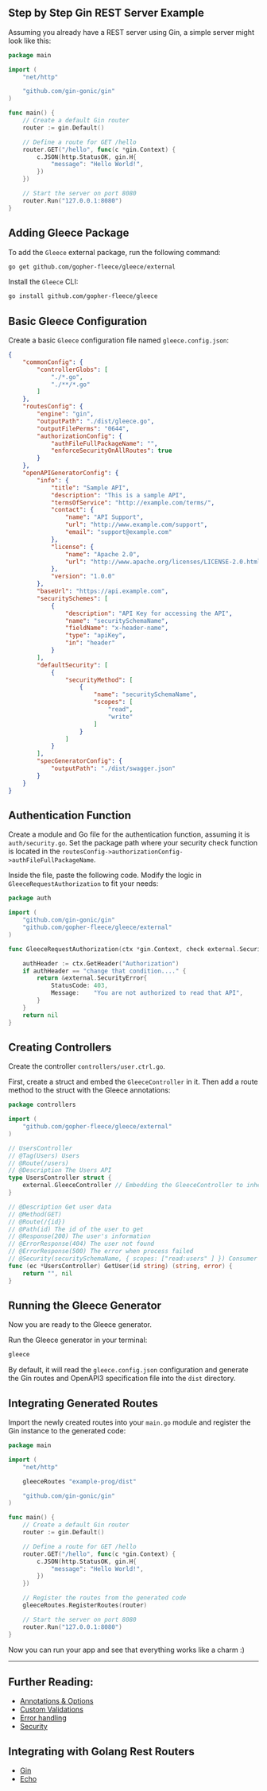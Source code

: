## Step by Step Gin REST Server Example

Assuming you already have a REST server using Gin, a simple server might look like this:
```go
package main

import (
    "net/http"

    "github.com/gin-gonic/gin"
)

func main() {
    // Create a default Gin router
    router := gin.Default()

    // Define a route for GET /hello
    router.GET("/hello", func(c *gin.Context) {
        c.JSON(http.StatusOK, gin.H{
            "message": "Hello World!",
        })
    })

    // Start the server on port 8080
    router.Run("127.0.0.1:8080")
}
```

## Adding Gleece Package

To add the `Gleece` external package, run the following command:

```bash
go get github.com/gopher-fleece/gleece/external
```

Install the `Gleece` CLI:

```bash
go install github.com/gopher-fleece/gleece
```

## Basic Gleece Configuration

Create a basic `Gleece` configuration file named `gleece.config.json`:
```json
{
	"commonConfig": {
		"controllerGlobs": [
			"./*.go",
			"./**/*.go"
		]
	},
	"routesConfig": {
		"engine": "gin",
		"outputPath": "./dist/gleece.go",
		"outputFilePerms": "0644",
		"authorizationConfig": {
			"authFileFullPackageName": "",
			"enforceSecurityOnAllRoutes": true
		}
	},
	"openAPIGeneratorConfig": {
		"info": {
			"title": "Sample API",
			"description": "This is a sample API",
			"termsOfService": "http://example.com/terms/",
			"contact": {
				"name": "API Support",
				"url": "http://www.example.com/support",
				"email": "support@example.com"
			},
			"license": {
				"name": "Apache 2.0",
				"url": "http://www.apache.org/licenses/LICENSE-2.0.html"
			},
			"version": "1.0.0"
		},
		"baseUrl": "https://api.example.com",
		"securitySchemes": [
			{
				"description": "API Key for accessing the API",
				"name": "securitySchemaName",
				"fieldName": "x-header-name",
				"type": "apiKey",
				"in": "header"
			}
		],
		"defaultSecurity": [
			{
				"securityMethod": [
					{
						"name": "securitySchemaName",
						"scopes": [
							"read",
							"write"
						]
					}
				]
			}
		],
		"specGeneratorConfig": {
			"outputPath": "./dist/swagger.json"
		}
	}
}
```

## Authentication Function

Create a module and Go file for the authentication function, assuming it is `auth/security.go`. Set the package path where your security check function is located in the `routesConfig->authorizationConfig->authFileFullPackageName`.

Inside the file, paste the following code. Modify the logic in `GleeceRequestAuthorization` to fit your needs:

```go
package auth

import (
	"github.com/gin-gonic/gin"
	"github.com/gopher-fleece/gleece/external"
)

func GleeceRequestAuthorization(ctx *gin.Context, check external.SecurityCheck) *external.SecurityError {

	authHeader := ctx.GetHeader("Authorization")
	if authHeader == "change that condition...." {
		return &external.SecurityError{
			StatusCode: 403,
			Message:    "You are not authorized to read that API",
		}
	}
	return nil
}
```

## Creating Controllers

Create the controller `controllers/user.ctrl.go`.

First, create a struct and embed the `GleeceController` in it. Then add a route method to the struct with the Gleece annotations:

```go
package controllers

import (
	"github.com/gopher-fleece/gleece/external"
)

// UsersController
// @Tag(Users) Users
// @Route(/users)
// @Description The Users API
type UsersController struct {
	external.GleeceController // Embedding the GleeceController to inherit its methods
}

// @Description Get user data
// @Method(GET)
// @Route(/{id})
// @Path(id) The id of the user to get
// @Response(200) The user's information
// @ErrorResponse(404) The user not found
// @ErrorResponse(500) The error when process failed
// @Security(securitySchemaName, { scopes: ["read:users" ] }) Consumer should pass this security schema
func (ec *UsersController) GetUser(id string) (string, error) {
	return "", nil
}
```

## Running the Gleece Generator

Now you are ready to the Gleece generator.

Run the Gleece generator in your terminal:
```bash
gleece
```

By default, it will read the `gleece.config.json` configuration and generate the Gin routes and OpenAPI3 specification file into the `dist` directory.

## Integrating Generated Routes

Import the newly created routes into your `main.go` module and register the Gin instance to the generated code:

```go
package main

import (
    "net/http"

    gleeceRoutes "example-prog/dist"

    "github.com/gin-gonic/gin"
)

func main() {
    // Create a default Gin router
    router := gin.Default()

    // Define a route for GET /hello
    router.GET("/hello", func(c *gin.Context) {
        c.JSON(http.StatusOK, gin.H{
            "message": "Hello World!",
        })
    })

    // Register the routes from the generated code
    gleeceRoutes.RegisterRoutes(router)

    // Start the server on port 8080
    router.Run("127.0.0.1:8080")
}
```

Now you can run your app and see that everything works like a charm :)

---

## Further Reading:
- [Annotations & Options](./ANNOTATIONS.md)
- [Custom Validations](./CUSTOM_VALIDATION.md) 
- [Error handling](./SECURITY.md)
- [Security](./ERROR_HANDLING.md)

## Integrating with Golang Rest Routers 

- [Gin](./GIN_INTEGRATION.md)
- [Echo](./ECHO_INTEGRATION.md)
